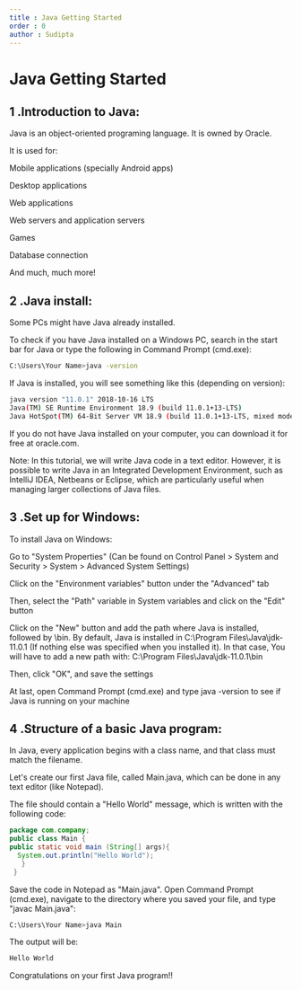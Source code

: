 ```yaml
---
title : Java Getting Started
order : 0
author : Sudipta
---
```

# Java Getting Started
## 1 .Introduction to Java:
Java is an object-oriented programing language.
It is owned by Oracle.

It is used for:

Mobile applications (specially Android apps)

Desktop applications

Web applications

Web servers and application servers

Games

Database connection

And much, much more!
## 2 .Java install:
Some PCs might have Java already installed.

To check if you have Java installed on a Windows PC, search in the start bar for Java or type the following in Command Prompt (cmd.exe):
```bash
C:\Users\Your Name>java -version
```
If Java is installed, you will see something like this (depending on version):
```bash
java version "11.0.1" 2018-10-16 LTS
Java(TM) SE Runtime Environment 18.9 (build 11.0.1+13-LTS)
Java HotSpot(TM) 64-Bit Server VM 18.9 (build 11.0.1+13-LTS, mixed mode)
```
If you do not have Java installed on your computer, you can download it for free at oracle.com.

Note: In this tutorial, we will write Java code in a text editor. However, it is possible to write Java in an Integrated Development Environment, such as IntelliJ IDEA, Netbeans or Eclipse, which are particularly useful when managing larger collections of Java files.
## 3 .Set up for Windows:
To install Java on Windows:

Go to "System Properties" (Can be found on Control Panel > System and Security > System > Advanced System Settings)

Click on the "Environment variables" button under the "Advanced" tab

Then, select the "Path" variable in System variables and click on the "Edit" button

Click on the "New" button and add the path where Java is installed, followed by \bin. By default, Java is installed in C:\Program Files\Java\jdk-11.0.1 (If nothing else was specified when you installed it). In that case, You will have to add a new path with: C:\Program Files\Java\jdk-11.0.1\bin

Then, click "OK", and save the settings

At last, open Command Prompt (cmd.exe) and type java -version to see if Java is running on your machine
## 4 .Structure of a basic Java program:
In Java, every application begins with a class name, and that class must match the filename.

Let's create our first Java file, called Main.java, which can be done in any text editor (like Notepad).

The file should contain a "Hello World" message, which is written with the following code:
```java
package com.company;
public class Main {
public static void main (String[] args){
  System.out.println("Hello World");
   }
 }
```
Save the code in Notepad as "Main.java". Open Command Prompt (cmd.exe), navigate to the directory where you saved your file, and type "javac Main.java":
```bash
C:\Users\Your Name>java Main
```
The output will be:
```bash
Hello World
```
Congratulations on your first Java program!!